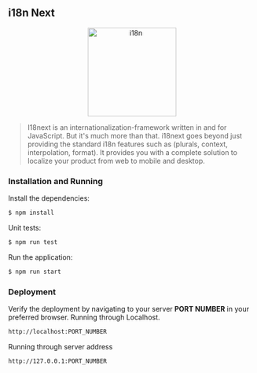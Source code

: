 ## i18n Next
<p align="center">
    <img src="https://encrypted-tbn0.gstatic.com/images?q=tbn:ANd9GcRq3X2q_AD4uuLqvDMKJUdGQaN0PgwobLdScCbr-c4vZwHu42ZM" alt="i18n"  height = "180">
</p>

> I18next is an internationalization-framework written in and for JavaScript. But it's much more than that.
i18next goes beyond just providing the standard i18n features such as (plurals, context, interpolation, format). It provides you with a complete solution to localize your product from web to mobile and desktop.



### Installation and Running

 Install the dependencies:
```sh
$ npm install 
```
 Unit tests:
```sh
$ npm run test
```
Run the application:
```sh
$ npm run start
```

### Deployment 
Verify the deployment by navigating to your server **PORT NUMBER** in your preferred browser.
Running through Localhost.
```sh
http://localhost:PORT_NUMBER
```
Running through server address
```sh
http://127.0.0.1:PORT_NUMBER
```



